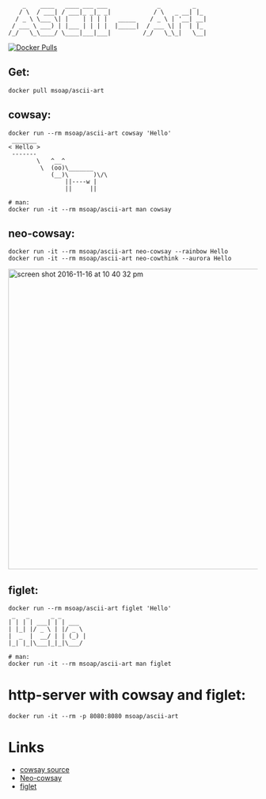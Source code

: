 ```
    _    ____   ____ ___ ___              _         _
   / \  / ___| / ___|_ _|_ _|            / \   _ __| |_
  / _ \ \___ \| |    | | | |   _____    / _ \ | '__| __|
 / ___ \ ___) | |___ | | | |  |_____|  / ___ \| |  | |_
/_/   \_\____/ \____|___|___|         /_/   \_\_|   \__|
```

[![Docker Pulls](https://img.shields.io/docker/pulls/msoap/ascii-art.svg?maxAge=3600)](https://hub.docker.com/r/msoap/ascii-art/)

## Get:

    docker pull msoap/ascii-art

## cowsay:

    docker run --rm msoap/ascii-art cowsay 'Hello'
     _______
    < Hello >
     -------
            \   ^__^
             \  (oo)\_______
                (__)\       )\/\
                    ||----w |
                    ||     ||
                    
    # man:
    docker run -it --rm msoap/ascii-art man cowsay

## neo-cowsay:

    docker run -it --rm msoap/ascii-art neo-cowsay --rainbow Hello
    docker run -it --rm msoap/ascii-art neo-cowthink --aurora Hello

<img width="607" alt="screen shot 2016-11-16 at 10 40 32 pm" src="https://cloud.githubusercontent.com/assets/844117/20362773/ce109964-ac4d-11e6-96b0-b93bf798f17a.png">

## figlet:

    docker run --rm msoap/ascii-art figlet 'Hello'
     _   _      _ _
    | | | | ___| | | ___
    | |_| |/ _ \ | |/ _ \
    |  _  |  __/ | | (_) |
    |_| |_|\___|_|_|\___/

    # man:
    docker run -it --rm msoap/ascii-art man figlet

# http-server with cowsay and figlet:

    docker run -it --rm -p 8080:8080 msoap/ascii-art

# Links

  * [cowsay source](https://web.archive.org/web/20111224053105/http://www.nog.net/~tony/warez/cowsay.shtml)
  * [Neo-cowsay](https://github.com/Code-Hex/Neo-cowsay)
  * [figlet](http://www.figlet.org)

